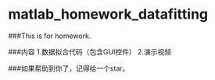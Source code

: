 # matlab_homework_datafitting
###This is for homework.

###内容
1.数据拟合代码（包含GUI控件）
2.演示视频

###如果帮助到你了，记得给一个star。
